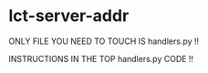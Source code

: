 # lct-server-addr

ONLY FILE YOU NEED TO TOUCH IS handlers.py !!

INSTRUCTIONS IN THE TOP handlers.py CODE !!
